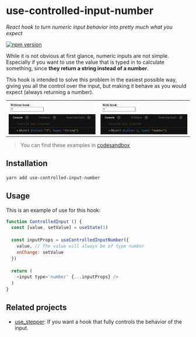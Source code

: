 
# use-controlled-input-number

*React hook to turn numeric input behavior into pretty much what you expect*

[![npm version](https://badge.fury.io/js/use-controlled-input-number.svg)](https://badge.fury.io/js/use-controlled-input-number)

While it is not obvious at first glance, numeric inputs are not simple. Especially if you want to use the value that is typed in to calculate something, since **they return a string instead of a number**.

This hook is intended to solve this problem in the easiest possible way, giving you all the control over the input, but making it behave as you would expect (always returning a number).

<div align="center">
  <table border="0" cellspacing="0" cellpadding="0">
    <tbody>
      <tr>
        <td>
          <img
            alt="Example without hook"
            src="assets/example-without-hook.gif"
          />
        </td>
        <td>
          <img
            alt="Example with hook"
            src="assets/example-with-hook.gif"
          />
        </td>
      </tr>
    </tbody>
  </table>
</div>

> You can find these examples in [codesandbox](https://codesandbox.io/s/example-1-d0fny?file=/src/App.js)

## Installation

```bash
yarn add use-controlled-input-number
```

## Usage

This is an example of use for this hook:

```javascript
function ControlledInput () {
  const [value, setValue] = useState(1)

  const inputProps = useControlledInputNumber({
    value, // The value will always be of type number
    onChange: setValue
  })

  return (
    <input type='number' {...inputProps} />
  )
}
```

## Related projects

- [use_stepper](https://github.com/wKovacs64/use-stepper): If you want a hook that fully controls the behavior of the input.

